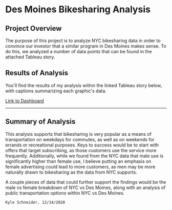 # Des Moines Bikesharing Analysis 

## Project Overview
The purpose of this project is to analyze NYC bikesharing data in order to convince our investor that a similar program in Des Moines makes sense. To do this, we analyzed a number of data points that can be found in the attached Tableau story.

## Results of Analysis
You'll find the results of my analysis within the linked Tableau story below, with captions summarizing each graphic's data.

[Link to Dashboard](https://public.tableau.com/profile/kyle.s3450#!/vizhome/DesMoinesProposal/DesMoinesStory) 

---

## Summary of Analysis
This analysis supports that bikesharing is very popular as a means of transportation on weekdays for commutes, as well as on weekends for errands or recreational purposes. Keys to success would be to start with offers that target subscribing, as those customers use the service more frequently. Additionally, while we found from the NYC data that male use is significantly higher than female use, I believe putting an emphasis on female advertising could lead to more customers, as men may be more naturally drawn to bikesharing as the data from NYC supports.

A couple pieces of data that could further support the findings would be the male vs female breakdown of NYC vs Des Moines, along with an analysis of public transportation options within NYC vs Des Moines.

```bash
Kyle Schneider, 12/14/2020
```
